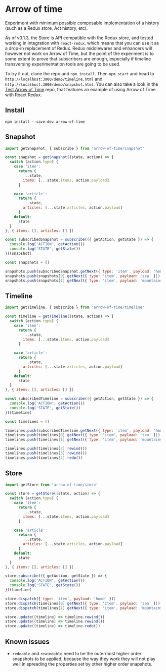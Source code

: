 # Arrow of time

Experiment with minimum possible composable implementation of a history (such as a Redux store, Act history, etc).

As of v0.1.3, the Store is API compatible with the Redux store, and tested working in integration with `react-redux`, which means that you can use it as a drop-in replacement of Redux. Redux middlewares and enhancers will however not work on Arrow of Time, but the point of the experiment is to some extent to prove that subscribers are enough, especially if timeline transversing experimentation tools are going to be used.

To try it out, clone the repo and `npm install`. Then `npm start` and head to `http://localhost:3000/demo/timeline.html` and `http://localhost:3000/demo/snapshot.html`. You can also take a look in the [Test Arrow of Time](https://github.com/xaviervia/test-arrow-of-time/blob/master/src/redux.js#L53) repo, that features an example of using Arrow of Time with React Redux.

## Install

```
npm install --save-dev arrow-of-time
```
## Snapshot

```javascript
import getSnapshot, { subscribe } from 'arrow-of-time/snapshot'

const snapshot = getSnapshot((state, action) => {
  switch (action.type) {
    case 'item':
      return {
        ...state,
        items: [...state.items, action.payload]
      }

    case 'article':
      return {
        ...state,
        articles: [...state.articles, action.payload]
      }
    default:
      state
  }
}, { items: [], articles: [] })

const subscribedSnapshot = subscribe(({ getAction, getState }) => {
  console.log('ACTION', getAction())
  console.log('STATE', getState())
})(snapshot)

const snapshots = []

snapshots.push(subscribedSnapshot.getNext({ type: 'item', payload: 'home' }))
snapshots.push(snapshots[0].getNext({ type: 'item', payload: 'sea' }))
snapshots.push(snapshots[1].getNext({ type: 'item', payload: 'mountains' }))
```

## Timeline

```javascript
import getTimeline, { subscribe } from 'arrow-of-time/timeline'

const timeline = getTimeline((state, action) => {
  switch (action.type) {
    case 'item':
      return {
        ...state,
        items: [...state.items, action.payload]
      }

    case 'article':
      return {
        ...state,
        articles: [...state.articles, action.payload]
      }
    default:
      state
  }
}, { items: [], articles: [] })

const subscribedTimeline = subscribe(({ getAction, getState }) => {
  console.log('ACTION', getAction())
  console.log('STATE', getState())
})(timeline)

const timelines = []

timelines.push(subscribedTimeline.getNext({ type: 'item', payload: 'home' }))
timelines.push(timelines[0].getNext({ type: 'item', payload: 'sea' }))
timelines.push(timelines[1].getNext({ type: 'item', payload: 'mountains' }))

timelines.push(timelines[2].rewind())
timelines.push(timelines[3].rewind())
timelines.push(timelines[4].redo())
```

## Store

```javascript
import getStore from 'arrow-of-time/store'

const store = getStore((state, action) => {
  switch (action.type) {
    case 'item':
      return {
        ...state,
        items: [...state.items, action.payload]
      }

    case 'article':
      return {
        ...state,
        articles: [...state.articles, action.payload]
      }
    default:
      state
  }
}, { items: [], articles: [] })

store.subscribe(({ getAction, getState }) => {
  console.log('ACTION', getAction())
  console.log('STATE', getState())
})(timeline)

store.dispatch({ type: 'item', payload: 'home' }))
store.dispatch(timelines[0].getNext({ type: 'item', payload: 'sea' }))
store.dispatch(timelines[1].getNext({ type: 'item', payload: 'mountains' }))

store.update((timeline) => timeline.rewind())
store.update((timeline) => timeline.rewind())
store.update((timeline) => timeline.redo())
```

## Known issues

- `redoable` and `rewindable` need to be the outermost higher order snapshots to be applied, because the way they work they will not play well in spreading the properties set by other higher order snapshots.
